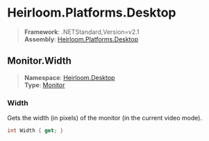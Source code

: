 # Heirloom.Platforms.Desktop

> **Framework**: .NETStandard,Version=v2.1  
> **Assembly**: [Heirloom.Platforms.Desktop][0]  

## Monitor.Width

> **Namespace**: [Heirloom.Desktop][0]  
> **Type**: [Monitor][1]  

### Width

Gets the width (in pixels) of the monitor (in the current video mode).

```cs
int Width { get; }
```

[0]: ../Heirloom.Platforms.Desktop.md
[1]: Heirloom.Desktop.Monitor.md

